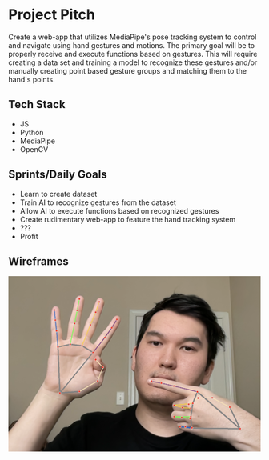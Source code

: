 # Project Pitch

Create a web-app that utilizes MediaPipe's pose tracking system to control and navigate using hand gestures and motions. The primary goal will be to properly receive and execute functions based on gestures. This will require creating a data set and training a model to recognize these gestures and/or manually creating point based gesture groups and matching them to the hand's points.

## Tech Stack

- JS
- Python
- MediaPipe
- OpenCV

## Sprints/Daily Goals

- Learn to create dataset
- Train AI to recognize gestures from the dataset
- Allow AI to execute functions based on recognized gestures
- Create rudimentary web-app to feature the hand tracking system
- ???
- Profit

## Wireframes

![literally wireframe](<public/Screenshot 2023-12-13 at 1.00.13 PM.png>)